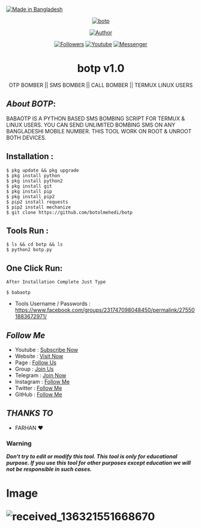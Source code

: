 <p align="left"> 
<a href="#"><img title="Made in Bangladesh" src="https://img.shields.io/badge/MADE%20IN-BANGLADESH-green?colorA=%23ff0000&colorB=%23017e40&style=for-the-badge"></a>
</p>
<p align="center"><a href="https://linktr.ee/botolbaba"><img title="botp" src="https://user-images.githubusercontent.com/64999484/108371895-6e511d00-7228-11eb-91c9-b3c7100dc458.png"></a>
<p align="center"><a href="https://github.com/botolmehedi"><img title="Author" src="https://img.shields.io/badge/Author-Botol--Mehedi-red.svg?style=for-the-badge&logo=github"></a></p>
<p align="center"><a href="https://github.com/botolmehedi/followers"><img title="Followers" src="https://img.shields.io/github/followers/botolmehedi?color=blue&style=flat-square"></a> <a href="https://www.youtube.com/mastertrick1"><img title="Youtube" src="https://img.shields.io/badge/YOUTUBE-%40mastertrick1-red?style=flat-square&logo=youtube"></a> <a href="https://www.facebook.com/groups/231747098048450"><img title="Messenger" src="https://img.shields.io/badge/Chat-Messenger-blue?style=flat-square&logo=messenger"></a></p>

<h1 align="center">botp v1.0</h1>
<p align="center">      OTP BOMBER || SMS BOMBER || CALL BOMBER || TERMUX LINUX USERS</p>

## ***About BOTP***:

BABAOTP IS A PYTHON BASED SMS BOMBING SCRIPT FOR TERMUX & LINUX USERS. YOU CAN SEND UNLIMITED BOMBING SMS ON ANY BANGLADESHI MOBILE NUMBER. THIS TOOL WORK ON ROOT & UNROOT BOTH DEVICES.

## Installation :
```
$ pkg update && pkg upgrade
$ pkg install python
$ pkg install python2
$ pkg install git
$ pkg install pip
$ pkg install pip2
$ pip2 install requests
$ pip2 install mechanize
$ git clone https://github.com/botolmehedi/botp
```

## Tools Run :
```
$ ls && cd botp && ls
$ python2 botp.py
```

## One Click Run:
```
After Installation Complete Just Type

$ babaotp
```

* Tools Username / Passwords : https://www.facebook.com/groups/231747098048450/permalink/275501883672971/


## ***Follow Me***

* Youtube : [Subscribe Now](https://www.youtube.com/MasterTrick1)
* Website : [Visit Now](http://www.mastertrick.design)
* Page : [Follow Us](https://www.facebook.com/TeamVVirus)
* Group : [Join Us](https://www.facebook.com/groups/231747098048450)
* Telegram : [Join Now](https://t.me/mastertrick2)
* Instagram : [Follow Me](https://www.instagram.com/MehtanOfficial)
* Twitter : [Follow Me](https://www.twitter.com/botolbaba)
* GitHub : [Follow Me](https://www.github.com/botolmehedi)

## ***THANKS TO***
* FARHAN ❤

### Warning

***Don't try to edit or modify this tool. This tool is only for educational purpose. If you use this tool for other purposes except education we will not be responsible in such cases.***

<h1> Image

![received_136321551668670](https://user-images.githubusercontent.com/79386629/111654762-3e9b3200-8833-11eb-92ae-84a82423a1d0.jpeg)
